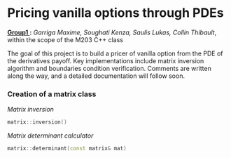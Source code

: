 # Pricing vanilla options through PDEs
**<u> Group1 </u>:** *Garriga Maxime, Soughati Kenza, Saulis Lukas, Collin Thibault*, within the scope of the M203 C++ class

The goal of this project is to build a pricer of vanilla option from the PDE of the derivatives payoff. Key implementations include matrix inversion algorithm and boundaries condition verification. Comments are written along the way, and a detailed documentation will follow soon.

### Creation of a matrix class
*Matrix inversion*

```cpp
matrix::inversion()
```

*Matrix determinant calculator*

```cpp
matrix::determinant(const matrix& mat)
```
